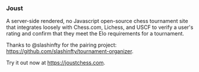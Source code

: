 ### Joust

A server-side rendered, no Javascript open-source chess tournament site that integrates loosely with Chess.com, Lichess, and USCF to verify a user's rating and confirm that they meet the Elo requirements for a tournament.

Thanks to @slashinfty for the pairing project: https://github.com/slashinfty/tournament-organizer.

Try it out now at https://joustchess.com.
